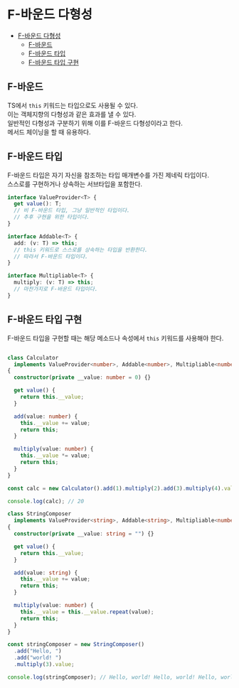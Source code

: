# F-바운드 다형성

- [F-바운드 다형성](#f-바운드-다형성)
  - [F-바운드](#f-바운드)
  - [F-바운드 타입](#f-바운드-타입)
  - [F-바운드 타입 구현](#f-바운드-타입-구현)

## F-바운드

TS에서 `this` 키워드는 타입으로도 사용될 수 있다.  
이는 객체지향의 다형성과 같은 효과를 낼 수 있다.  
일반적인 다형성과 구분하기 위해 이를 F-바운드 다형성이라고 한다.  
메서드 체이닝을 할 때 유용하다.

## F-바운드 타입

F-바운드 타입은 자기 자신을 참조하는 타입 매개변수를 가진 제네릭 타입이다.  
스스로를 구현하거나 상속하는 서브타입을 포함한다.

```ts
interface ValueProvider<T> {
  get value(): T;
  // 비 F-바운드 타입, 그냥 일반적인 타입이다.
  // 추후 구현을 위한 타입이다.
}

interface Addable<T> {
  add: (v: T) => this;
  // this 키워드로 스스로를 상속하는 타입을 반환한다.
  // 따라서 F-바운드 타입이다.
}

interface Multipliable<T> {
  multiply: (v: T) => this;
  // 마찬가지로 F-바운드 타입이다.
}
```

## F-바운드 타입 구현

F-바운드 타입을 구현할 때는 해당 메소드나 속성에서 `this` 키워드를 사용해야 한다.

```ts

class Calculator
  implements ValueProvider<number>, Addable<number>, Multipliable<number>
{
  constructor(private __value: number = 0) {}

  get value() {
    return this.__value;
  }

  add(value: number) {
    this.__value += value;
    return this;
  }

  multiply(value: number) {
    this.__value *= value;
    return this;
  }
}

const calc = new Calculator().add(1).multiply(2).add(3).multiply(4).value;

console.log(calc); // 20

class StringComposer
  implements ValueProvider<string>, Addable<string>, Multipliable<number>
{
  constructor(private __value: string = "") {}

  get value() {
    return this.__value;
  }

  add(value: string) {
    this.__value += value;
    return this;
  }

  multiply(value: number) {
    this.__value = this.__value.repeat(value);
    return this;
  }
}

const stringComposer = new StringComposer()
  .add("Hello, ")
  .add("world! ")
  .multiply(3).value;

console.log(stringComposer); // Hello, world! Hello, world! Hello, world!
```
